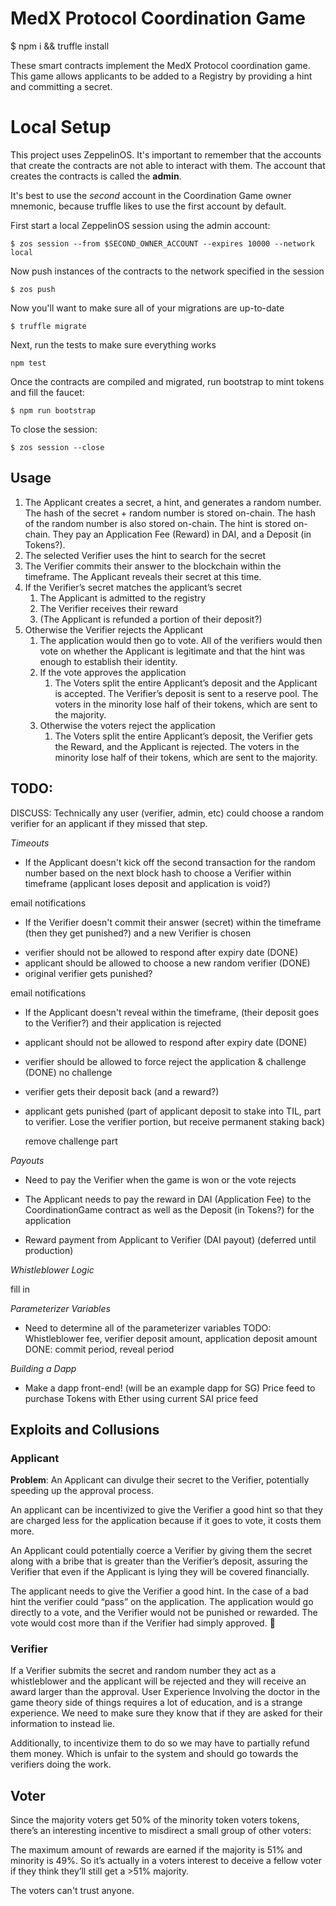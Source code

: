 # MedX Protocol Coordination Game

$ npm i && truffle install

These smart contracts implement the MedX Protocol coordination game.  This game allows applicants to be added to a Registry by providing a hint and committing a secret.

# Local Setup

This project uses ZeppelinOS.  It's important to remember that the accounts that create the contracts are not able to interact with them.  The account that creates the contracts is called the **admin**.

It's best to use the *second* account in the Coordination Game owner mnemonic, because truffle likes to use the first account by default.

First start a local ZeppelinOS session using the admin account:

```
$ zos session --from $SECOND_OWNER_ACCOUNT --expires 10000 --network local
```

Now push instances of the contracts to the network specified in the session

```
$ zos push
```

Now you'll want to make sure all of your migrations are up-to-date

```
$ truffle migrate
```

Next, run the tests to make sure everything works

```
npm test
```

Once the contracts are compiled and migrated, run bootstrap to mint tokens and fill the faucet:

```
$ npm run bootstrap
```

To close the session:

```
$ zos session --close
```

## Usage

1. The Applicant creates a secret, a hint, and generates a random number.  The hash of the secret + random number is stored on-chain.  The hash of the random number is also stored on-chain. The hint is stored on-chain. They pay an Application Fee (Reward) in DAI, and a Deposit (in Tokens?).
2. The selected Verifier uses the hint to search for the secret
3. The Verifier commits their answer to the blockchain within the timeframe.  The Applicant reveals their secret at this time.
4. If the Verifier’s secret matches the applicant’s secret
   1. The Applicant is admitted to the registry
   2. The Verifier receives their reward
   3. (The Applicant is refunded a portion of their deposit?)
5. Otherwise the Verifier rejects the Applicant
   1. The application would then go to vote.  All of the verifiers would then vote on whether the Applicant is legitimate and that the hint was enough to establish their identity.
   2. If the vote approves the application
      1. The Voters split the entire Applicant’s deposit and the Applicant is accepted.  The Verifier’s deposit is sent to a reserve pool.  The voters in the minority lose half of their tokens, which are sent to the majority.
   3. Otherwise the voters reject the application
      1. The Voters split the entire Applicant’s deposit, the Verifier gets the Reward, and the Applicant is rejected. The voters in the minority lose half of their tokens, which are sent to the majority.

## TODO:

DISCUSS: Technically any user (verifier, admin, etc) could choose a random verifier for an applicant if they missed that step.

*Timeouts*

- If the Applicant doesn't kick off the second transaction for the random number based on the next block hash to choose a Verifier within timeframe (applicant loses deposit and application is void?)


email notifications
- If the Verifier doesn't commit their answer (secret) within the timeframe (then they get punished?) and a new Verifier is chosen

* verifier should not be allowed to respond after expiry date (DONE)
* applicant should be allowed to choose a new random verifier (DONE)
* original verifier gets punished?



email notifications
- If the Applicant doesn't reveal within the timeframe, (their deposit goes to the Verifier?) and their application is rejected

* applicant should not be allowed to respond after expiry date (DONE)
* verifier should be allowed to force reject the application & challenge (DONE)
   no challenge
* verifier gets their deposit back (and a reward?)
* applicant gets punished
  (part of applicant deposit to stake into TIL, part to verifier. Lose the verifier portion, but receive permanent staking back)

  remove challenge part

*Payouts*

- Need to pay the Verifier when the game is won or the vote rejects

- The Applicant needs to pay the reward in DAI (Application Fee) to the CoordinationGame contract as well as the Deposit (in Tokens?) for the application

- Reward payment from Applicant to Verifier (DAI payout) (deferred until production)

*Whistleblower Logic*

fill in

*Parameterizer Variables*

- Need to determine all of the parameterizer variables
  TODO: Whistleblower fee, verifier deposit amount, application deposit amount
  DONE: commit period, reveal period

*Building a Dapp*

- Make a dapp front-end! (will be an example dapp for SG)
  Price feed to purchase Tokens with Ether using current SAI price feed


## Exploits and Collusions

### Applicant

**Problem**: An Applicant can divulge their secret to the Verifier, potentially speeding up the approval process.

An applicant can be incentivized to give the Verifier a good hint so that they are charged less for the application because if it goes to vote, it costs them more.

An Applicant could potentially coerce a Verifier by giving them the secret along with a bribe that is greater than the Verifier’s deposit, assuring the Verifier that even if the Applicant is lying they will be covered financially.

The applicant needs to give the Verifier a good hint.  In the case of a bad hint the verifier could “pass” on the application.  The application would go directly to a vote, and the Verifier would not be punished or rewarded.  The vote would cost more than if the Verifier had simply approved.

### Verifier

If a Verifier submits the secret and random number they act as a whistleblower and the applicant will be rejected and they will receive an award larger than the approval.
User Experience
Involving the doctor in the game theory side of things requires a lot of education, and is a strange experience. We need to make sure they know that if they are asked for their information to instead lie.

Additionally, to incentivize them to do so we may have to partially refund them money.  Which is unfair to the system and should go towards the verifiers doing the work.

## Voter

Since the majority voters get 50% of the minority token voters tokens, there’s an interesting incentive to misdirect a small group of other voters:

The maximum amount of rewards are earned if the majority is 51% and minority is 49%. So it’s actually in a voters interest to deceive a fellow voter if they think they’ll still get a >51% majority.

The voters can't trust anyone.

